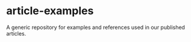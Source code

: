 # article-examples
A generic repository for examples and references used in our published articles.
